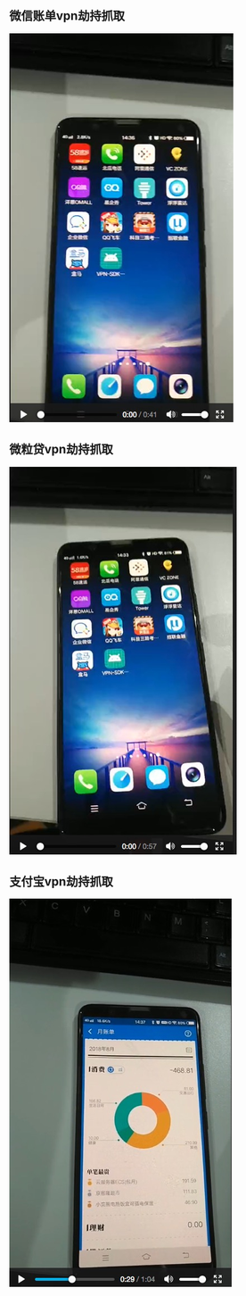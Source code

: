 
## 微信账单vpn劫持抓取
[![IMAGE ALT TEXT](https://github.com/CreditTone/VPN-MITM-DOC/raw/master/Demo%E6%BC%94%E7%A4%BA/wxzd.jpeg)](https://github.com/CreditTone/VPN-MITM-DOC/raw/master/Demo%E6%BC%94%E7%A4%BA/%E5%BE%AE%E4%BF%A1%E8%B4%A6%E5%8D%95%E6%8A%93%E5%8F%96.mp4 "CameraMaster")


## 微粒贷vpn劫持抓取
[![IMAGE ALT TEXT](https://github.com/CreditTone/VPN-MITM-DOC/raw/master/Demo%E6%BC%94%E7%A4%BA/wld.jpg)](https://raw.githubusercontent.com/CreditTone/VPN-MITM-DOC/master/Demo%E6%BC%94%E7%A4%BA/%E5%BE%AE%E7%B2%92%E8%B4%B7%E6%8A%93%E5%8F%96.mp4 "CameraMaster")


## 支付宝vpn劫持抓取
[![IMAGE ALT TEXT](https://github.com/CreditTone/VPN-MITM-DOC/raw/master/Demo%E6%BC%94%E7%A4%BA/zfb.jpg)](https://raw.githubusercontent.com/CreditTone/VPN-MITM-DOC/master/Demo%E6%BC%94%E7%A4%BA/%E6%94%AF%E4%BB%98%E5%AE%9D%E8%B4%A6%E5%8D%95%E6%8A%93%E5%8F%96.mp4 "CameraMaster")